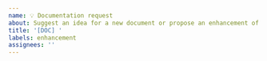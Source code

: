 ```yaml
---
name: 💡 Documentation request
about: Suggest an idea for a new document or propose an enhancement of an existing document.
title: '[DOC] '
labels: enhancement
assignees: ''
---
```

